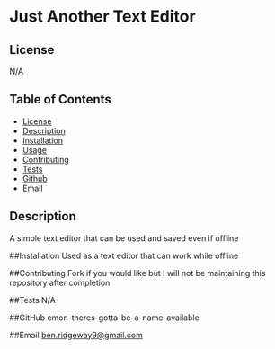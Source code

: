 # Just Another Text Editor

  ## License
  N/A

  ## Table of Contents
  * [License](#license)
  * [Description](#description)
  * [Installation](#installation)
  * [Usage](#usage)
  * [Contributing](#contributing)
  * [Tests](#testing)
  * [Github](#github)
  * [Email](#email)



  ## Description
  A simple text editor that can be used and saved even if offline

  ##Installation
  Used as a text editor that can work while offline

  ##Contributing
  Fork if you would like but I will not be maintaining this repository after completion

  ##Tests
  N/A

  ##GitHub
  cmon-theres-gotta-be-a-name-available

  ##Email
  ben.ridgeway9@gmail.com

